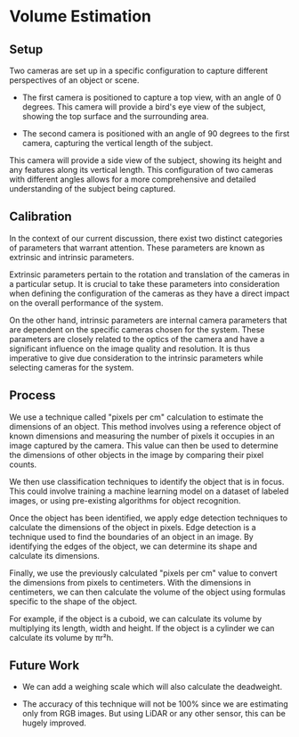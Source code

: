 # Volume Estimation

## Setup

Two cameras are set up in a specific configuration to capture different perspectives of an object or scene.

- The first camera is positioned to capture a top view, with an angle of 0 degrees. This camera will provide a bird's eye view of the subject, showing the top surface and the surrounding area.

- The second camera is positioned with an angle of 90 degrees to the first camera, capturing the vertical length of the subject.

This camera will provide a side view of the subject, showing its height and any features along its vertical length. This configuration of two cameras with different angles allows for a more comprehensive and detailed understanding of the subject being captured.

## Calibration

In the context of our current discussion, there exist two distinct categories of parameters that warrant attention. These parameters are known as extrinsic and intrinsic parameters.

Extrinsic parameters pertain to the rotation and translation of the cameras in a particular setup. It is crucial to take these parameters into consideration when defining the configuration of the cameras as they have a direct impact on the overall performance of the system.

On the other hand, intrinsic parameters are internal camera parameters that are dependent on the specific cameras chosen for the system. These parameters are closely related to the optics of the camera and have a significant influence on the image quality and resolution. It is thus imperative to give due consideration to the intrinsic parameters while selecting cameras for the system.

## Process

We use a technique called "pixels per cm" calculation to estimate the dimensions of an object. This method involves using a reference object of known dimensions and measuring the number of pixels it occupies in an image captured by the camera. This value can then be used to determine the dimensions of other objects in the image by comparing their pixel counts.

We then use classification techniques to identify the object that is in focus. This could involve training a machine learning model on a dataset of labeled images, or using pre-existing algorithms for object recognition.

Once the object has been identified, we apply edge detection techniques to calculate the dimensions of the object in pixels. Edge detection is a technique used to find the boundaries of an object in an image. By identifying the edges of the object, we can determine its shape and calculate its dimensions.

Finally, we use the previously calculated "pixels per cm" value to convert the dimensions from pixels to centimeters. With the dimensions in centimeters, we can then calculate the volume of the object using formulas specific to the shape of the object.

For example, if the object is a cuboid, we can calculate its volume by multiplying its length, width and height. If the object is a cylinder we can calculate its volume by πr²h.

## Future Work

- We can add a weighing scale which will also calculate the deadweight.

- The accuracy of this technique will not be 100% since we are estimating only from RGB images. But using LiDAR or any other sensor, this can be hugely improved.
